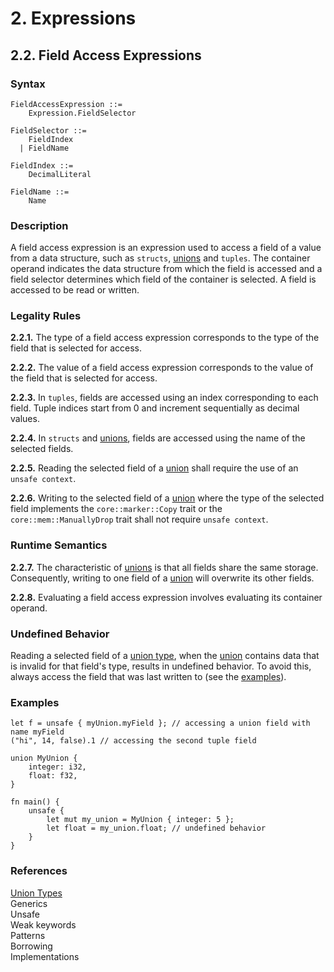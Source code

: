 # 2. Expressions
## 2.2. Field Access Expressions <a name="field-access-expressions"></a>


### Syntax
   <a name="field-access-expression-syntax"></a>

    FieldAccessExpression ::=
        Expression.FieldSelector

    FieldSelector ::=
        FieldIndex
      | FieldName

    FieldIndex ::= 
        DecimalLiteral

    FieldName ::=
        Name

### Description
A field access expression is an expression used to access a field of a value from a data structure, such as `structs`, [unions](../../types/union/union.md#union) and `tuples`.
The container operand indicates the data structure from which the field is accessed and a field selector determines which field of the container is selected.
A field is accessed to be read or written.

### Legality Rules
**2.2.1.** <!-- 28e14f07-c0b9-4853-8412-e3b46335979f --> The type of a field access expression corresponds to the type of the field that is selected for access.

**2.2.2.** <!-- df6f5dfe-b481-40d8-a24b-e69ddd8e94c8 --> The value of a field access expression corresponds to the value of the field that is selected for access.

**2.2.3.** <!-- 7fc7d0a9-9066-4c99-81a5-37bd9ca6b223 --> In `tuples`, fields are accessed using an index corresponding to each field. Tuple indices start from 0 and increment sequentially as decimal values. 

**2.2.4.** <!-- 6e237bb8-5e9d-4ea7-ad47-798f21044638 --> In `structs` and [unions](../../types/union/union.md#union), fields are accessed using the name of the selected fields.

**2.2.5.** <!-- 643ad9f7-3e86-48ea-8493-a6741596206f --> Reading the selected field of a [union](../../types/union/union.md#union) shall require the use of an `unsafe context`.

**2.2.6.** <!-- 8512464b-4793-4901-8769-d674cedf1a69 --> Writing to the selected field of a [union](../../types/union/union.md#union) where the type of the selected field implements the `core::marker::Copy` trait or the `core::mem::ManuallyDrop` trait shall not require `unsafe context`.

### Runtime Semantics
**2.2.7.** <!-- 7bc74e90-12b3-4ca7-8275-d31bc204b655 --> The characteristic of [unions](../../types/union/union.md#union) is that all fields share the same storage. Consequently, writing to one field of a [union](../../types/union/union.md#union) will overwrite its other fields.

**2.2.8.** <!-- e35147ab-017e-454f-b748-6b78f8c5063b --> Evaluating a field access expression involves evaluating its container operand.

### Undefined Behavior
Reading a selected field of a [union type](../../types/union/union.md#union), when the [union](../../types/union/union.md#union) contains data that is invalid for that field's type, results in undefined behavior. To avoid this, always access the field that was last written to (see the [examples](#examples)).

### Examples <a name="examples"></a>
`
    let f = unsafe { myUnion.myField }; // accessing a union field with name myField
` \
`
    ("hi", 14, false).1 // accessing the second tuple field
`
```
union MyUnion {
    integer: i32,
    float: f32,
}

fn main() {
    unsafe {
        let mut my_union = MyUnion { integer: 5 };
        let float = my_union.float; // undefined behavior
    }
}
```

### References
[Union Types](../../types/union/union.md#union) \
Generics \
Unsafe \
Weak keywords \
Patterns \
Borrowing \
Implementations 